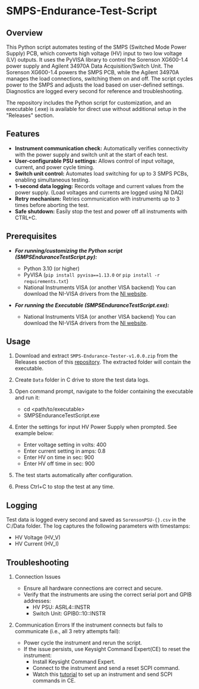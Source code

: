 # SMPS-Endurance-Test-Script

## Overview
This Python script automates testing of the SMPS (Switched Mode Power Supply) PCB, which converts high voltage (HV) input to two low voltage (LV) outputs. It uses the PyVISA library to control the Sorenson XG600-1.4 power supply and Agilent 34970A Data Acquisition/Switch Unit. The Sorenson XG600-1.4 powers the SMPS PCB, while the Agilent 34970A manages the load connections, switching them on and off. The script cycles power to the SMPS and adjusts the load based on user-defined settings. Diagnostics are logged every second for reference and troubleshooting.

The repository includes the Python script for customization, and an executable (.exe) is available for direct use without additional setup in the "Releases" section.


## Features
- **Instrument communication check:** Automatically verifies connectivity with the power supply and switch unit at the start of each test.
- **User-configurable PSU settings:** Allows control of input voltage, current, and power cycle timing.
- **Switch unit control:** Automates load switching for up to 3 SMPS PCBs, enabling simultaneous testing.
- **1-second data logging:** Records voltage and current values from the power supply. (Load voltages and currents are logged using NI DAQ)
- **Retry mechanism:** Retries communication with instruments up to 3 times before aborting the test.
- **Safe shutdown:** Easily stop the test and power off all instruments with CTRL+C.


## Prerequisites 

- ***For running/customizing the Python script (SMPSEnduranceTestScript.py):***

    - Python 3.10 (or higher)
    - PyVISA (`pip install pyvisa==1.13.0` or `pip install -r requirements.txt`)
    - National Instruments VISA (or another VISA backend)
      You can download the NI-VISA drivers from the [NI website](https://www.ni.com/en-us/support/downloads/drivers/download.ni-visa.html).

- ***For running the Executable (SMPSEnduranceTestScript.exe):***

    - National Instruments VISA (or another VISA backend)
      You can download the NI-VISA drivers from the [NI website](https://www.ni.com/en-us/support/downloads/drivers/download.ni-visa.html).


## Usage
1. Download and extract `SMPS-Endurance-Tester-v1.0.0.zip` from the Releases section of this [repository](https://github.com/SwantikaD/SMPS-Endurance-Test-Script). The extracted folder will contain the executable. 

2. Create `Data` folder in C drive to store the test data logs. 

3. Open command prompt, navigate to the folder containing the executable and run it:
    - cd <path/to/executable>
    - SMPSEnduranceTestScript.exe

4. Enter the settings for input HV Power Supply when prompted. See example below:
    - Enter voltage setting in volts: 400
    - Enter current setting in amps: 0.8
    - Enter HV on time in sec: 900
    - Enter HV off time in sec: 900

5. The test starts automatically after configuration.

6. Press Ctrl+C to stop the test at any time. 


## Logging
Test data is logged every second and saved as `SorensonPSU-{}.csv` in the C:/Data folder. The log captures the following parameters with timestamps:

- HV Voltage (HV_V)
- HV Current (HV_I)


## Troubleshooting
1. Connection Issues
    - Ensure all hardware connections are correct and secure.
    - Verify that the instruments are using the correct serial port and GPIB addresses:
        - HV PSU: ASRL4::INSTR
        - Switch Unit: GPIB0::10::INSTR


2. Communication Errors
    If the instrument connects but fails to communicate (i.e., all 3 retry attempts fail):
    - Power cycle the instrument and rerun the script.
    - If the issue persists, use Keysight Command Expert(CE) to reset the instrument:
        - Install Keysight Command Expert.
        - Connect to the instrument and send a reset SCPI command.
        - Watch this [tutorial](https://www.youtube.com/watch?v=nHSU6RjHCqE) to set up an instrument and send SCPI commands in CE.  


